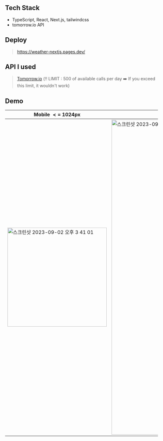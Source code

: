 ## Tech Stack
- TypeScript, React, Next.js, tailwindcss
- tomorrow.io API
  
## Deploy
> https://weather-nextjs.pages.dev/

## API I used
> [Tomorrow.io](https://www.tomorrow.io/)
(‼️ LIMIT : 500 of available calls per day ➡️ If you exceed this limit, it wouldn't work)

## Demo
|Mobile $<=$ 1024px|Desktop $>$ 1024px|
|--|--|
|<img width="327" alt="스크린샷 2023-09-02 오후 3 41 01" src="https://github.com/lunarmoon7/weather-nextjs/assets/101445377/dc317f16-2b74-4bb1-8400-ef120735b572">|<img width="1041" alt="스크린샷 2023-09-02 오후 3 43 37" src="https://github.com/lunarmoon7/weather-nextjs/assets/101445377/77d97795-18bf-45b8-9fe5-1ecbabd70a7a">|
